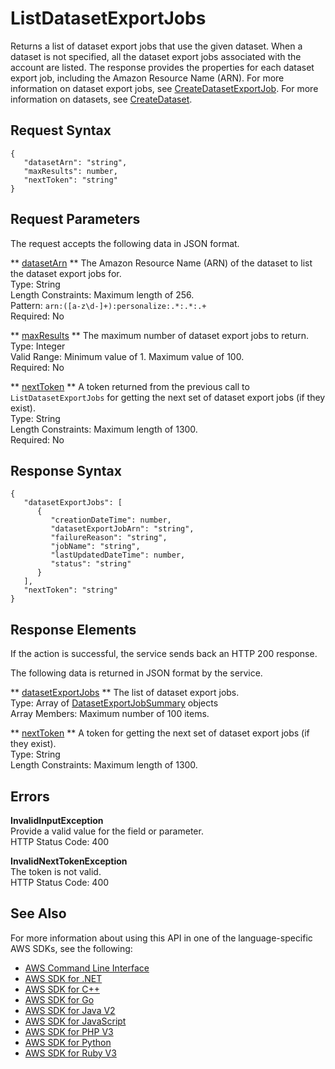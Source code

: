 # ListDatasetExportJobs<a name="API_ListDatasetExportJobs"></a>

Returns a list of dataset export jobs that use the given dataset\. When a dataset is not specified, all the dataset export jobs associated with the account are listed\. The response provides the properties for each dataset export job, including the Amazon Resource Name \(ARN\)\. For more information on dataset export jobs, see [CreateDatasetExportJob](API_CreateDatasetExportJob.md)\. For more information on datasets, see [CreateDataset](API_CreateDataset.md)\.

## Request Syntax<a name="API_ListDatasetExportJobs_RequestSyntax"></a>

```
{
   "datasetArn": "string",
   "maxResults": number,
   "nextToken": "string"
}
```

## Request Parameters<a name="API_ListDatasetExportJobs_RequestParameters"></a>

The request accepts the following data in JSON format\.

 ** [datasetArn](#API_ListDatasetExportJobs_RequestSyntax) **   <a name="personalize-ListDatasetExportJobs-request-datasetArn"></a>
The Amazon Resource Name \(ARN\) of the dataset to list the dataset export jobs for\.  
Type: String  
Length Constraints: Maximum length of 256\.  
Pattern: `arn:([a-z\d-]+):personalize:.*:.*:.+`   
Required: No

 ** [maxResults](#API_ListDatasetExportJobs_RequestSyntax) **   <a name="personalize-ListDatasetExportJobs-request-maxResults"></a>
The maximum number of dataset export jobs to return\.  
Type: Integer  
Valid Range: Minimum value of 1\. Maximum value of 100\.  
Required: No

 ** [nextToken](#API_ListDatasetExportJobs_RequestSyntax) **   <a name="personalize-ListDatasetExportJobs-request-nextToken"></a>
A token returned from the previous call to `ListDatasetExportJobs` for getting the next set of dataset export jobs \(if they exist\)\.  
Type: String  
Length Constraints: Maximum length of 1300\.  
Required: No

## Response Syntax<a name="API_ListDatasetExportJobs_ResponseSyntax"></a>

```
{
   "datasetExportJobs": [ 
      { 
         "creationDateTime": number,
         "datasetExportJobArn": "string",
         "failureReason": "string",
         "jobName": "string",
         "lastUpdatedDateTime": number,
         "status": "string"
      }
   ],
   "nextToken": "string"
}
```

## Response Elements<a name="API_ListDatasetExportJobs_ResponseElements"></a>

If the action is successful, the service sends back an HTTP 200 response\.

The following data is returned in JSON format by the service\.

 ** [datasetExportJobs](#API_ListDatasetExportJobs_ResponseSyntax) **   <a name="personalize-ListDatasetExportJobs-response-datasetExportJobs"></a>
The list of dataset export jobs\.  
Type: Array of [DatasetExportJobSummary](API_DatasetExportJobSummary.md) objects  
Array Members: Maximum number of 100 items\.

 ** [nextToken](#API_ListDatasetExportJobs_ResponseSyntax) **   <a name="personalize-ListDatasetExportJobs-response-nextToken"></a>
A token for getting the next set of dataset export jobs \(if they exist\)\.  
Type: String  
Length Constraints: Maximum length of 1300\.

## Errors<a name="API_ListDatasetExportJobs_Errors"></a>

 **InvalidInputException**   
Provide a valid value for the field or parameter\.  
HTTP Status Code: 400

 **InvalidNextTokenException**   
The token is not valid\.  
HTTP Status Code: 400

## See Also<a name="API_ListDatasetExportJobs_SeeAlso"></a>

For more information about using this API in one of the language\-specific AWS SDKs, see the following:
+  [AWS Command Line Interface](https://docs.aws.amazon.com/goto/aws-cli/personalize-2018-05-22/ListDatasetExportJobs) 
+  [AWS SDK for \.NET](https://docs.aws.amazon.com/goto/DotNetSDKV3/personalize-2018-05-22/ListDatasetExportJobs) 
+  [AWS SDK for C\+\+](https://docs.aws.amazon.com/goto/SdkForCpp/personalize-2018-05-22/ListDatasetExportJobs) 
+  [AWS SDK for Go](https://docs.aws.amazon.com/goto/SdkForGoV1/personalize-2018-05-22/ListDatasetExportJobs) 
+  [AWS SDK for Java V2](https://docs.aws.amazon.com/goto/SdkForJavaV2/personalize-2018-05-22/ListDatasetExportJobs) 
+  [AWS SDK for JavaScript](https://docs.aws.amazon.com/goto/AWSJavaScriptSDK/personalize-2018-05-22/ListDatasetExportJobs) 
+  [AWS SDK for PHP V3](https://docs.aws.amazon.com/goto/SdkForPHPV3/personalize-2018-05-22/ListDatasetExportJobs) 
+  [AWS SDK for Python](https://docs.aws.amazon.com/goto/boto3/personalize-2018-05-22/ListDatasetExportJobs) 
+  [AWS SDK for Ruby V3](https://docs.aws.amazon.com/goto/SdkForRubyV3/personalize-2018-05-22/ListDatasetExportJobs) 